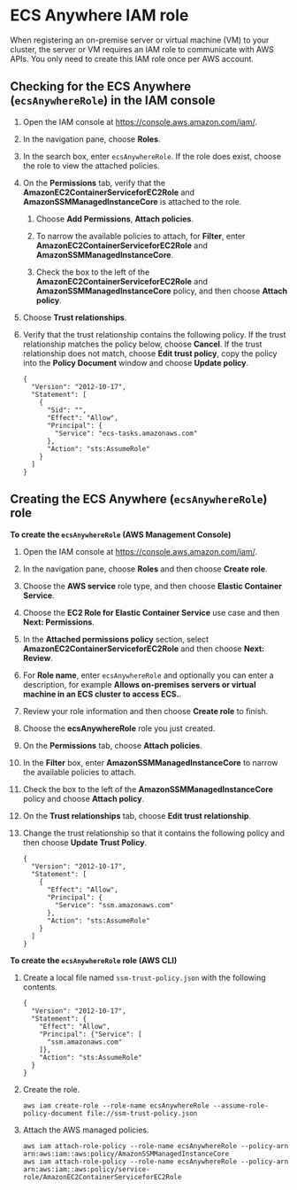 # ECS Anywhere IAM role<a name="iam-role-ecsanywhere"></a>

When registering an on\-premise server or virtual machine \(VM\) to your cluster, the server or VM requires an IAM role to communicate with AWS APIs\. You only need to create this IAM role once per AWS account\.

## Checking for the ECS Anywhere \(`ecsAnywhereRole`\) in the IAM console<a name="procedure-check-ecsanywhere-role"></a>

1. Open the IAM console at [https://console\.aws\.amazon\.com/iam/](https://console.aws.amazon.com/iam/)\.

1. In the navigation pane, choose **Roles**\. 

1. In the search box, enter `ecsAnywhereRole`\. If the role does exist, choose the role to view the attached policies\.

1. On the **Permissions** tab, verify that the **AmazonEC2ContainerServiceforEC2Role** and **AmazonSSMManagedInstanceCore** is attached to the role\.

   1. Choose **Add Permissions**, **Attach policies**\.

   1. To narrow the available policies to attach, for **Filter**, enter **AmazonEC2ContainerServiceforEC2Role** and **AmazonSSMManagedInstanceCore**\.

   1. Check the box to the left of the **AmazonEC2ContainerServiceforEC2Role** and **AmazonSSMManagedInstanceCore** policy, and then choose **Attach policy**\.

1. Choose **Trust relationships**\.

1. Verify that the trust relationship contains the following policy\. If the trust relationship matches the policy below, choose **Cancel**\. If the trust relationship does not match, choose **Edit trust policy**, copy the policy into the **Policy Document** window and choose **Update policy**\.

   ```
   {
     "Version": "2012-10-17",
     "Statement": [
       {
         "Sid": "",
         "Effect": "Allow",
         "Principal": {
           "Service": "ecs-tasks.amazonaws.com"
         },
         "Action": "sts:AssumeRole"
       }
     ]
   }
   ```

## Creating the ECS Anywhere \(`ecsAnywhereRole`\) role<a name="ecs-anywhere-iam-role-create"></a>

**To create the `ecsAnywhereRole` \(AWS Management Console\)**

1. Open the IAM console at [https://console\.aws\.amazon\.com/iam/](https://console.aws.amazon.com/iam/)\.

1. In the navigation pane, choose **Roles** and then choose **Create role**\.

1. Choose the **AWS service** role type, and then choose **Elastic Container Service**\.

1. Choose the **EC2 Role for Elastic Container Service** use case and then **Next: Permissions**\.

1. In the **Attached permissions policy** section, select **AmazonEC2ContainerServiceforEC2Role** and then choose **Next: Review**\.

1. For **Role name**, enter `ecsAnywhereRole` and optionally you can enter a description, for example **Allows on\-premises servers or virtual machine in an ECS cluster to access ECS\.**\.

1. Review your role information and then choose **Create role** to finish\.

1. Choose the **ecsAnywhereRole** role you just created\.

1. On the **Permissions** tab, choose **Attach policies**\.

1. In the **Filter** box, enter **AmazonSSMManagedInstanceCore** to narrow the available policies to attach\.

1. Check the box to the left of the **AmazonSSMManagedInstanceCore** policy and choose **Attach policy**\.

1. On the **Trust relationships** tab, choose **Edit trust relationship**\.

1. Change the trust relationship so that it contains the following policy and then choose **Update Trust Policy**\.

   ```
   {
     "Version": "2012-10-17",
     "Statement": [
       {
         "Effect": "Allow",
         "Principal": {
           "Service": "ssm.amazonaws.com"
         },
         "Action": "sts:AssumeRole"
       }
     ]
   }
   ```

**To create the `ecsAnywhereRole` role \(AWS CLI\)**

1. Create a local file named `ssm-trust-policy.json` with the following contents\.

   ```
   {
     "Version": "2012-10-17",
     "Statement": {
       "Effect": "Allow",
       "Principal": {"Service": [
         "ssm.amazonaws.com"
       ]},
       "Action": "sts:AssumeRole"
     }
   }
   ```

1. Create the role\.

   ```
   aws iam create-role --role-name ecsAnywhereRole --assume-role-policy-document file://ssm-trust-policy.json
   ```

1. Attach the AWS managed policies\.

   ```
   aws iam attach-role-policy --role-name ecsAnywhereRole --policy-arn arn:aws:iam::aws:policy/AmazonSSMManagedInstanceCore
   aws iam attach-role-policy --role-name ecsAnywhereRole --policy-arn arn:aws:iam::aws:policy/service-role/AmazonEC2ContainerServiceforEC2Role
   ```
